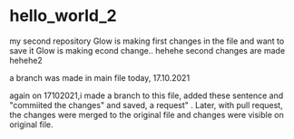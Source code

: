 # hello_world_2
my second repository
Glow is making first changes in the file and want to save it
Glow is making econd change.. hehehe
second changes are made hehehe2

a branch was made in main file today, 17.10.2021

again on 17102021,i made a branch to this file, added these sentence and  "commiited the changes" and saved,  a request" . Later, with pull request, the changes were merged to the original file and changes were visible on original file.
